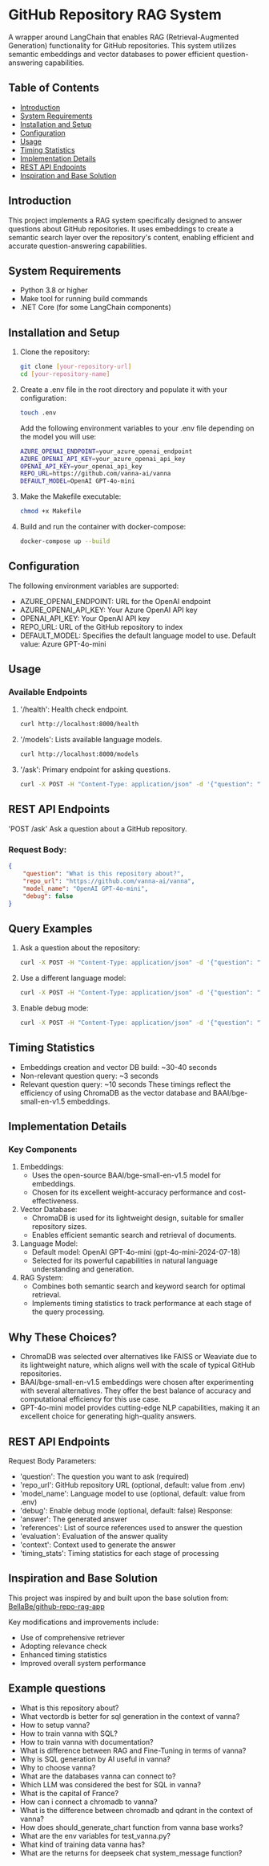 # GitHub Repository RAG System

A wrapper around LangChain that enables RAG (Retrieval-Augmented Generation) functionality for GitHub repositories. This system utilizes semantic embeddings and vector databases to power efficient question-answering capabilities.

## Table of Contents
- [Introduction](#introduction)
- [System Requirements](#system-requirements)
- [Installation and Setup](#installation-and-setup)
- [Configuration](#configuration)
- [Usage](#usage)
- [Timing Statistics](#timing-statistics)
- [Implementation Details](#implementation-details)
- [REST API Endpoints](#rest-api-endpoints)
- [Inspiration and Base Solution](#inspiration-and-base-solution)

## Introduction

This project implements a RAG system specifically designed to answer questions about GitHub repositories. It uses embeddings to create a semantic search layer over the repository's content, enabling efficient and accurate question-answering capabilities.

## System Requirements

- Python 3.8 or higher
- Make tool for running build commands
- .NET Core (for some LangChain components)

## Installation and Setup

1. Clone the repository:
   ```bash
   git clone [your-repository-url]
   cd [your-repository-name]
   ```
2. Create a .env file in the root directory and populate it with your configuration:
    ```bash
    touch .env
    ```
    Add the following environment variables to your .env file depending on the model you will use:
    ```bash
    AZURE_OPENAI_ENDPOINT=your_azure_openai_endpoint
    AZURE_OPENAI_API_KEY=your_azure_openai_api_key
    OPENAI_API_KEY=your_openai_api_key
    REPO_URL=https://github.com/vanna-ai/vanna
    DEFAULT_MODEL=OpenAI GPT-4o-mini
    ```
3. Make the Makefile executable:
    ```bash
    chmod +x Makefile
    ```
4. Build and run the container with docker-compose:
    ```bash
    docker-compose up --build
    ```
## Configuration
The following environment variables are supported:
- AZURE_OPENAI_ENDPOINT: URL for the OpenAI endpoint
- AZURE_OPENAI_API_KEY: Your Azure OpenAI API key
- OPENAI_API_KEY: Your OpenAI API key
- REPO_URL: URL of the GitHub repository to index
- DEFAULT_MODEL: Specifies the default language model to use. Default value: Azure GPT-4o-mini

## Usage
### Available Endpoints
1. '/health': Health check endpoint.
    ```bash
    curl http://localhost:8000/health
    ```
2. '/models': Lists available language models.
    ```bash
    curl http://localhost:8000/models
    ```
3. '/ask': Primary endpoint for asking questions.
    ```bash
    curl -X POST -H "Content-Type: application/json" -d '{"question": "What is this repository about?", "repo_url": "https://github.com/vanna-ai/vanna"}' http://localhost:8000/ask
    ```

## REST API Endpoints
'POST /ask'
Ask a question about a GitHub repository.
### Request Body:
```json
{
    "question": "What is this repository about?",
    "repo_url": "https://github.com/vanna-ai/vanna",
    "model_name": "OpenAI GPT-4o-mini",
    "debug": false
}
```
## Query Examples
1. Ask a question about the repository:
    ```bash
    curl -X POST -H "Content-Type: application/json" -d '{"question": "What is this repository about?", "repo_url": "https://github.com/vanna-ai/vanna"}' http://localhost:8000/ask
    ```
2. Use a different language model:
    ```bash
    curl -X POST -H "Content-Type: application/json" -d '{"question": "What is this repository about?", "repo_url": "https://github.com/vanna-ai/vanna", "model_name": "Azure GPT-4o-mini"}' http://localhost:8000/ask
    ```
3. Enable debug mode:
    ```bash
    curl -X POST -H "Content-Type: application/json" -d '{"question": "What vectordb is better for sql generation in the context of vanna?", "repo_url": "https://github.com/vanna-ai/vanna", "debug": true}' http://localhost:8000/ask
    ```

## Timing Statistics
- Embeddings creation and vector DB build: ~30-40 seconds
- Non-relevant question query: ~3 seconds
- Relevant question query: ~10 seconds
These timings reflect the efficiency of using ChromaDB as the vector database and BAAI/bge-small-en-v1.5 embeddings.

## Implementation Details
### Key Components
1. Embeddings:
    - Uses the open-source BAAI/bge-small-en-v1.5 model for embeddings.
    - Chosen for its excellent weight-accuracy performance and cost-effectiveness.
2. Vector Database:
    - ChromaDB is used for its lightweight design, suitable for smaller repository sizes.
    - Enables efficient semantic search and retrieval of documents.
3. Language Model:
    - Default model: OpenAI GPT-4o-mini (gpt-4o-mini-2024-07-18)
    - Selected for its powerful capabilities in natural language understanding and generation.
4. RAG System:
    - Combines both semantic search and keyword search for optimal retrieval.
    - Implements timing statistics to track performance at each stage of the query processing.

## Why These Choices?
- ChromaDB was selected over alternatives like FAISS or Weaviate due to its lightweight nature, which aligns well with the scale of typical GitHub repositories.
- BAAI/bge-small-en-v1.5 embeddings were chosen after experimenting with several alternatives. They offer the best balance of accuracy and computational efficiency for this use case.
- GPT-4o-mini model provides cutting-edge NLP capabilities, making it an excellent choice for generating high-quality answers.

## REST API Endpoints
Request Body Parameters:
- 'question': The question you want to ask (required)
- 'repo_url': GitHub repository URL (optional, default: value from .env)
- 'model_name': Language model to use (optional, default: value from .env)
- 'debug': Enable debug mode (optional, default: false)
Response:
- 'answer': The generated answer
- 'references': List of source references used to answer the question
- 'evaluation': Evaluation of the answer quality
- 'context': Context used to generate the answer
- 'timing_stats': Timing statistics for each stage of processing

## Inspiration and Base Solution
This project was inspired by and built upon the base solution from: [BellaBe/github-repo-rag-app](https://github.com/BellaBe/github-repo-rag-app)

Key modifications and improvements include:

- Use of comprehensive retriever
- Adopting relevance check
- Enhanced timing statistics
- Improved overall system performance

## Example questions
- What is this repository about?
- What vectordb is better for sql generation in the context of vanna?
- How to setup vanna?
- How to train vanna with SQL?
- How to train vanna with documentation?
- What is difference between RAG and Fine-Tuning in terms of vanna?
- Why is SQL generation by AI useful in vanna?
- Why to choose vanna?
- What are the databases vanna can connect to?
- Which LLM was considered the best for SQL in vanna?
- What is the capital of France?
- How can i connect a chromadb to vanna?
- What is the difference between chromadb and qdrant in the context of vanna?
- How does should_generate_chart function from vanna base works?
- What are the env variables for test_vanna.py?
- What kind of training data vanna has?
- What are the returns for deepseek chat system_message function?











